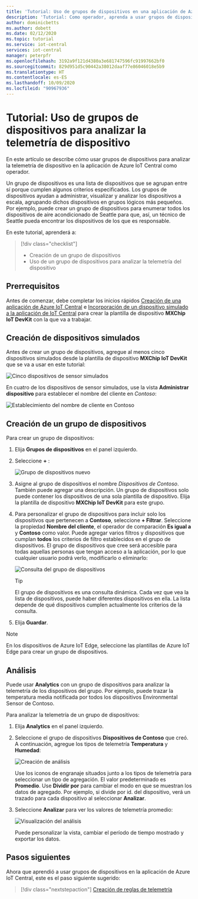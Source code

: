 ```yaml
---
title: 'Tutorial: Uso de grupos de dispositivos en una aplicación de Azure IoT Central | Microsoft Docs'
description: 'Tutorial: Como operador, aprenda a usar grupos de dispositivos para analizar la telemetría de los dispositivos de la aplicación de Azure IoT Central.'
author: dominicbetts
ms.author: dobett
ms.date: 02/12/2020
ms.topic: tutorial
ms.service: iot-central
services: iot-central
manager: peterpfr
ms.openlocfilehash: 3192a9f121d4380a3e681747596fc91997662bf0
ms.sourcegitcommit: 829d951d5c90442a38012daaf77e86046018e5b9
ms.translationtype: HT
ms.contentlocale: es-ES
ms.lasthandoff: 10/09/2020
ms.locfileid: "90967936"
---
```

# <a name="tutorial-use-device-groups-to-analyze-device-telemetry"></a>Tutorial: Uso de grupos de dispositivos para analizar la telemetría de dispositivo

En este artículo se describe cómo usar grupos de dispositivos para analizar la telemetría de dispositivo en la aplicación de Azure IoT Central como operador.

Un grupo de dispositivos es una lista de dispositivos que se agrupan entre sí porque cumplen algunos criterios especificados. Los grupos de dispositivos ayudan a administrar, visualizar y analizar los dispositivos a escala, agrupando dichos dispositivos en grupos lógicos más pequeños. Por ejemplo, puede crear un grupo de dispositivos para enumerar todos los dispositivos de aire acondicionado de Seattle para que, así, un técnico de Seattle pueda encontrar los dispositivos de los que es responsable.

En este tutorial, aprenderá a:

> [!div class="checklist"]
> * Creación de un grupo de dispositivos
> * Uso de un grupo de dispositivos para analizar la telemetría del dispositivo

## <a name="prerequisites"></a>Prerrequisitos

Antes de comenzar, debe completar los inicios rápidos [Creación de una aplicación de Azure IoT Central](./quick-deploy-iot-central.md) e [Incorporación de un dispositivo simulado a la aplicación de IoT Central](./quick-create-simulated-device.md) para crear la plantilla de dispositivo **MXChip IoT DevKit** con la que va a trabajar.

## <a name="create-simulated-devices"></a>Creación de dispositivos simulados

Antes de crear un grupo de dispositivos, agregue al menos cinco dispositivos simulados desde la plantilla de dispositivo **MXChip IoT DevKit** que se va a usar en este tutorial:

![Cinco dispositivos de sensor simulados](./media/tutorial-use-device-groups/simulated-devices.png)

En cuatro de los dispositivos de sensor simulados, use la vista **Administrar dispositivo** para establecer el nombre del cliente en *Contoso*:

![Establecimiento del nombre de cliente en Contoso](./media/tutorial-use-device-groups/customer-name.png)

## <a name="create-a-device-group"></a>Creación de un grupo de dispositivos

Para crear un grupo de dispositivos:

1. Elija **Grupos de dispositivos** en el panel izquierdo.

1. Seleccione **+** :

    ![Grupo de dispositivos nuevo](media/tutorial-use-device-groups/image1.png)

1. Asigne al grupo de dispositivos el nombre *Dispositivos de Contoso*. También puede agregar una descripción. Un grupo de dispositivos solo puede contener los dispositivos de una sola plantilla de dispositivo. Elija la plantilla de dispositivo **MXChip IoT DevKit** para este grupo.

1. Para personalizar el grupo de dispositivos para incluir solo los dispositivos que pertenecen a **Contoso**, seleccione **+ Filtrar**. Seleccione la propiedad **Nombre del cliente**, el operador de comparación **Es igual a** y **Contoso** como valor. Puede agregar varios filtros y dispositivos que cumplan **todos** los criterios de filtro establecidos en el grupo de dispositivos. El grupo de dispositivos que cree será accesible para todas aquellas personas que tengan acceso a la aplicación, por lo que cualquier usuario podrá verlo, modificarlo o eliminarlo:

    ![Consulta del grupo de dispositivos](media/tutorial-use-device-groups/image2.png)

    > [!TIP]
    > El grupo de dispositivos es una consulta dinámica. Cada vez que vea la lista de dispositivos, puede haber diferentes dispositivos en ella. La lista depende de qué dispositivos cumplen actualmente los criterios de la consulta.

1. Elija **Guardar**.

> [!NOTE]
> En los dispositivos de Azure IoT Edge, seleccione las plantillas de Azure IoT Edge para crear un grupo de dispositivos.

## <a name="analytics"></a>Análisis

Puede usar **Analytics** con un grupo de dispositivos para analizar la telemetría de los dispositivos del grupo. Por ejemplo, puede trazar la temperatura media notificada por todos los dispositivos Environmental Sensor de Contoso.

Para analizar la telemetría de un grupo de dispositivos:

1. Elija **Analytics** en el panel izquierdo.

1. Seleccione el grupo de dispositivos **Dispositivos de Contoso** que creó. A continuación, agregue los tipos de telemetría **Temperatura** y **Humedad**:

    ![Creación de análisis](./media/tutorial-use-device-groups/create-analysis.png)

    Use los iconos de engranaje situados junto a los tipos de telemetría para seleccionar un tipo de agregación. El valor predeterminado es **Promedio**. Use **Dividir por** para cambiar el modo en que se muestran los datos de agregado. Por ejemplo, si divide por id. del dispositivo, verá un trazado para cada dispositivo al seleccionar **Analizar**.

1. Seleccione **Analizar** para ver los valores de telemetría promedio:

    ![Visualización del análisis](./media/tutorial-use-device-groups/view-analysis.png)

    Puede personalizar la vista, cambiar el período de tiempo mostrado y exportar los datos.

## <a name="next-steps"></a>Pasos siguientes

Ahora que aprendió a usar grupos de dispositivos en la aplicación de Azure IoT Central, este es el paso siguiente sugerido:

> [!div class="nextstepaction"]
> [Creación de reglas de telemetría](tutorial-create-telemetry-rules.md)
